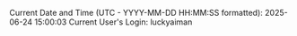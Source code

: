 Current Date and Time (UTC - YYYY-MM-DD HH:MM:SS formatted): 2025-06-24 15:00:03
Current User's Login: luckyaiman
